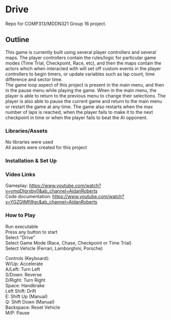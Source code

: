 # Drive
Repo for COMP313/MDDN321 Group 16 project.

## Outline
This game is currently built using several player controllers and several maps. The player controllers contain the rules/logic for particular game modes (Time Trial, Checkpoint, Race, etc), and then the maps contain the actors which when interacted with will set off custom events in the player controllers to begin timers, or update variables such as lap count, time difference and sector time.    
The game loop aspect of this project is present in the main menu, and then in the pause menu while playing the game. When in the main menu, the player is able to return to the previous menu to change their selections. The player is also able to pause the current game and return to the main menu or restart the game at any time. The game also restarts when the max number of laps is reached, when the player fails to make it to the next checkpoint in time or when the player fails to beat the AI opponent.

### Libraries/Assets
No libraries were used  
All assets were created for this project  

### Installation & Set Up 

### Video Links
Gameplay: https://www.youtube.com/watch?v=ymqDIgrxby0&ab_channel=AidanRoberts  
Code documentation: https://www.youtube.com/watch?v=YGZGtMfi9gc&ab_channel=AidanRoberts  

### How to Play
Run executable  
Press any button to start  
Select "Drive"  
Select Game Mode (Race, Chase, Checkpoint or Time Trial)  
Select Vehicle (Ferrari, Lamborghini, Porsche)  

Controls (Keyboard):  
W/Up: Accelerate  
A/Left: Turn Left  
S/Down: Reverse  
D/Right: Turn Right  
Space: Handbrake  
Left Shift: Drift  
E: Shift Up (Manual)  
Q: Shift Down (Manual)  
Backspace: Reset Vehicle  
M/P: Pause  
